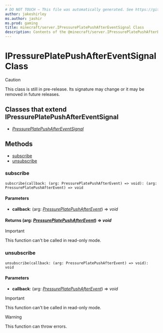 ```yaml
---
# DO NOT TOUCH — This file was automatically generated. See https://github.com/mojang/minecraftapidocsgenerator to modify descriptions, examples, etc.
author: jakeshirley
ms.author: jashir
ms.prod: gaming
title: minecraft/server.IPressurePlatePushAfterEventSignal Class
description: Contents of the @minecraft/server.IPressurePlatePushAfterEventSignal class.
---
```

# IPressurePlatePushAfterEventSignal Class

> [!CAUTION]
> This class is still in pre-release.  Its signature may change or it may be removed in future releases.

## Classes that extend IPressurePlatePushAfterEventSignal
- [*PressurePlatePushAfterEventSignal*](PressurePlatePushAfterEventSignal.md)

## Methods
- [subscribe](#subscribe)
- [unsubscribe](#unsubscribe)

### **subscribe**
`
subscribe(callback: (arg: PressurePlatePushAfterEvent) => void): (arg: PressurePlatePushAfterEvent) => void
`

#### **Parameters**
- **callback**: (arg: [*PressurePlatePushAfterEvent*](PressurePlatePushAfterEvent.md)) => *void*

#### **Returns** (arg: [*PressurePlatePushAfterEvent*](PressurePlatePushAfterEvent.md)) => *void*

> [!IMPORTANT]
> This function can't be called in read-only mode.

### **unsubscribe**
`
unsubscribe(callback: (arg: PressurePlatePushAfterEvent) => void): void
`

#### **Parameters**
- **callback**: (arg: [*PressurePlatePushAfterEvent*](PressurePlatePushAfterEvent.md)) => *void*

> [!IMPORTANT]
> This function can't be called in read-only mode.

> [!WARNING]
> This function can throw errors.
